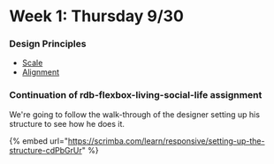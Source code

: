 # Week 1: Thursday 9/30

### Design Principles

* [Scale](https://designcourse.com/app/course/uiux-bootcamp/module/ui-design-fundamentals-course/lesson/scale)
* [Alignment](https://designcourse.com/app/course/uiux-bootcamp/module/ui-design-fundamentals-course/lesson/alignment)

### Continuation of rdb-flexbox-living-social-life assignment

We're going to follow the walk-through of the designer setting up his structure to see how he does it.

{% embed url="https://scrimba.com/learn/responsive/setting-up-the-structure-cdPbGrUr" %}
